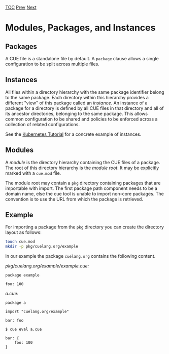 [TOC](Readme.md) [Prev](templates.md) [Next](packages.md)

# Modules, Packages, and Instances

## Packages

A CUE file is a standalone file by default.
A `package` clause allows a single configuration to be split across multiple
files.

## Instances

All files within a directory hierarchy with the same package identifier belong
to the same package.
Each directory within this hierarchy provides a different "view" of this package
called an _instance_.
An instance of a package for a directory is defined by all CUE files in that
directory and all of its ancestor directories, belonging to the same package.
This allows common configuration to be shared and policies to be enforced
across a collection of related configurations.

See the [Kubernetes Tutorial](../kubernetes/README.md) for a concrete example
of instances.


## Modules

A _module_ is the directory hierarchy containing the CUE files of a package.
The root of this directory hierarchy is the _module root_.
It may be explicitly marked with a `cue.mod` file.

The module root may contain a `pkg` directory containing packages that are
importable with import.
The first package path component needs to be a domain name, else the cue tool
is unable to import non-core packages.
The convention is to use the URL from which the package is retrieved.

## Example

For importing a package from the `pkg` directory you can create the directory
layout as follows:

```sh
touch cue.mod
mkdir -p pkg/cuelang.org/example
```

In our example the package `cuelang.org` contains the following content.

_pkg/cuelang.org/example/example.cue:_
```
package example

foo: 100
```

_a.cue:_
```
package a

import "cuelang.org/example"

bar: foo
```

`$ cue eval a.cue`
```
bar: {
    foo: 100
}
```
